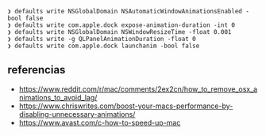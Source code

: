
```
❯ defaults write NSGlobalDomain NSAutomaticWindowAnimationsEnabled -bool false
❯ defaults write com.apple.dock expose-animation-duration -int 0
❯ defaults write NSGlobalDomain NSWindowResizeTime -float 0.001
❯ defaults write -g QLPanelAnimationDuration -float 0
❯ defaults write com.apple.dock launchanim -bool false
```

## referencias

- https://www.reddit.com/r/mac/comments/2ex2cn/how_to_remove_osx_animations_to_avoid_lag/
- https://www.chriswrites.com/boost-your-macs-performance-by-disabling-unnecessary-animations/
- https://www.avast.com/c-how-to-speed-up-mac